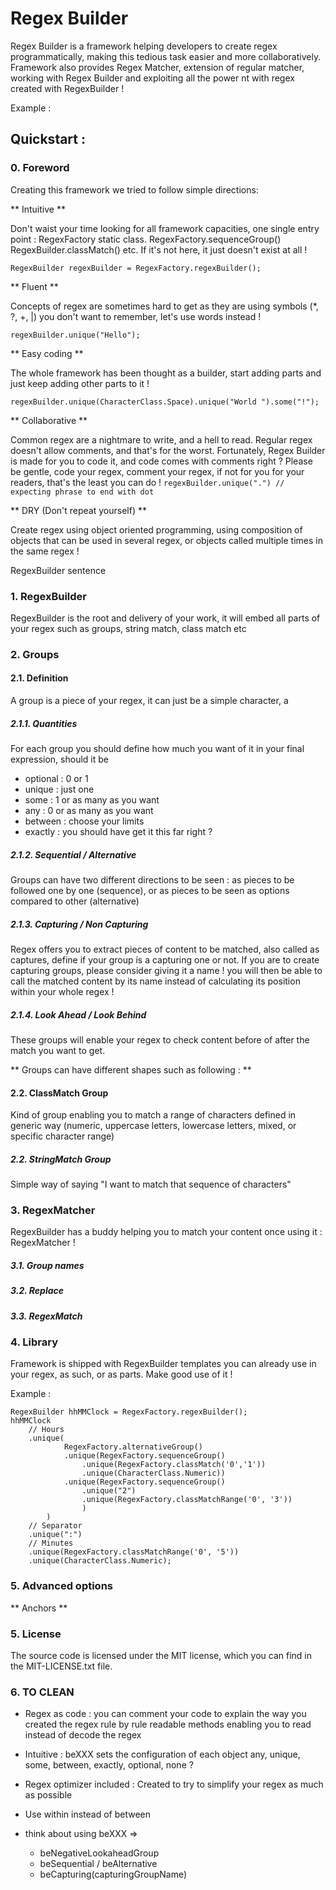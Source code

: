 # Regex Builder

Regex Builder is a framework helping developers to create regex programmatically, making this tedious task easier and more collaboratively.
Framework also provides Regex Matcher, extension of regular matcher,  working with Regex Builder and exploiting all the power nt with regex created with RegexBuilder !

Example :



## Quickstart :
### 0. Foreword

Creating this framework we tried to follow simple directions: 

** Intuitive ** 

Don't waist your time looking for all framework capacities, one single entry point : RegexFactory static class.
RegexFactory.sequenceGroup() RegexBuilder.classMatch() etc.
If it's not here, it just doesn't exist at all !

`RegexBuilder regexBuilder = RegexFactory.regexBuilder();`

** Fluent **

Concepts of regex are sometimes hard to get as they are using symbols (*, ?, +, |) you don't want to remember, let's use words instead !

`regexBuilder.unique("Hello");`


** Easy coding **

The whole framework has been thought as a builder, start adding parts and just keep adding other parts to it !

`regexBuilder.unique(CharacterClass.Space).unique("World ").some("!");`



** Collaborative **

Common regex are a nightmare to write, and a hell to read. Regular regex doesn't allow comments, and that's for the worst.
Fortunately, Regex Builder is made for you to code it, and code comes with comments right ? 
Please be gentle, code your regex, comment your regex, if not for you for your readers, that's the least you can do !
`regexBuilder.unique(".") // expecting phrase to end with dot`


** DRY (Don't repeat yourself) **

Create regex using object oriented programming, using composition of objects that can be used in several regex, or objects called multiple times in the same regex !

RegexBuilder sentence


### 1. RegexBuilder

RegexBuilder is the root and delivery of your work, it will embed all parts of your regex such as groups, string match, class match etc


### 2. Groups

#### 2.1. Definition

A group is a piece of your regex, it can just be a simple character, a 

##### 2.1.1. Quantities

For each group you should define how much you want of it in your final expression, should it be 
- optional : 0 or 1
- unique : just one
- some : 1 or as many as you want
- any : 0 or as many as you want
- between : choose your limits
- exactly : you should have get it this far right ?


##### 2.1.2. Sequential / Alternative

Groups can have two different directions to be seen : as pieces to be followed one by one (sequence), or as pieces to be seen as options compared to other (alternative)

##### 2.1.3. Capturing / Non Capturing

Regex offers you to extract pieces of content to be matched, also called as captures, define if your group is a capturing one or not.
If you are to create capturing groups, please consider giving it a name ! you will then be able to call the matched content by its name instead of calculating its position within your whole regex !

##### 2.1.4. Look Ahead / Look Behind

These groups will enable your regex to check content before of after the match you want to get.



** Groups can have different shapes such as following : **

#### 2.2. ClassMatch Group
Kind of group enabling you to match a range of characters defined in generic way (numeric, uppercase letters, lowercase letters, mixed, or specific character range)

##### 2.2. StringMatch Group
Simple way of saying "I want to match that sequence of characters"

### 3. RegexMatcher
RegexBuilder has a buddy helping you to match your content once using it : RegexMatcher !

##### 3.1. Group names

##### 3.2. Replace

##### 3.3. RegexMatch



### 4. Library
Framework is shipped with RegexBuilder templates you can already use in your regex, as such, or as parts. Make good use of it !

Example : 

```
RegexBuilder hhMMClock = RegexFactory.regexBuilder();
hhMMClock
	// Hours
	.unique(
			RegexFactory.alternativeGroup()
			.unique(RegexFactory.sequenceGroup()
				.unique(RegexFactory.classMatch('0','1'))
				.unique(CharacterClass.Numeric))
			.unique(RegexFactory.sequenceGroup()
				.unique("2")
				.unique(RegexFactory.classMatchRange('0', '3'))
				)
		)
	// Separator
	.unique(":")
	// Minutes
	.unique(RegexFactory.classMatchRange('0', '5'))
	.unique(CharacterClass.Numeric);
```

### 5. Advanced options

** Anchors **




### 5. License
The source code is licensed under the MIT license, which you can find in the MIT-LICENSE.txt file.


### 6. TO CLEAN
- Regex as code :
	you can comment your code to explain the way you created the regex rule by rule
	readable methods enabling you to read instead of decode the regex

- Intuitive : 
	beXXX sets the configuration of each object
	any, unique, some, between, exactly, optional, none ?
- Regex optimizer included :
	Created to try to simplify your regex as much as possible

	


- Use within instead of between
- think about using beXXX => 
	- beNegativeLookaheadGroup
	- beSequential / beAlternative
	- beCapturing(capturingGroupName)
	